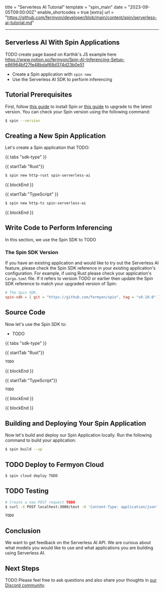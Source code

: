title = "Serverless AI Tutorial"
template = "spin_main"
date = "2023-09-05T09:00:00Z"
enable_shortcodes = true
[extra]
url = "https://github.com/fermyon/developer/blob/main/content/spin/serverless-ai-tutorial.md"

---

## Serverless AI With Spin Applications

TODO create page based on Karthik's JS example here https://www.notion.so/fermyon/Spin-AI-Inferencing-Setup-e86964bf27fe48bdaf68d374d23b0e51

* Create a Spin application with `spin new`
* Use the Serverless AI SDK to perform inferencing

## Tutorial Prerequisites

First, follow [this guide](./install.md) to install Spin or [this guide](./upgrade.md) to upgrade to the latest version. You can check your Spin version using the following command:

<!-- @selectiveCpy -->

```bash
$ spin --version
```

## Creating a New Spin Application

Let's create a Spin application that TODO:

{{ tabs "sdk-type" }}

{{ startTab "Rust"}}

<!-- @selectiveCpy -->

```bash
$ spin new http-rust spin-serverless-ai

```

{{ blockEnd }}

{{ startTab "TypeScript" }}

<!-- @selectiveCpy -->

```bash
$ spin new http-ts spin-serverless-ai

```

{{ blockEnd }}


## Write Code to Perform Inferencing

In this section, we use the Spin SDK to TODO


### The Spin SDK Version

If you have an existing application and would like to try out the Serverless AI feature, please check the Spin SDK reference in your existing application's configuration. For example, if using Rust please check your application's `Cargo.toml` file. If it refers to version TODO or earlier then update the Spin SDK reference to match your upgraded version of Spin:

<!-- @nocpy -->

```toml
# The Spin SDK.
spin-sdk = { git = "https://github.com/fermyon/spin", tag = "v0.10.0" }
```

## Source Code

Now let's use the Spin SDK to:
- TODO

{{ tabs "sdk-type" }}

{{ startTab "Rust"}}

<!-- @nocpy -->

```rust
TODO
```

{{ blockEnd }}

{{ startTab "TypeScript"}}

<!-- @nocpy -->

```typescript
TODO
```

{{ blockEnd }}


{{ blockEnd }}

## Building and Deploying Your Spin Application

Now let's build and deploy our Spin Application locally. Run the following command to build your application: 

<!-- @selectiveCpy -->

```bash
$ spin build --up
```

## TODO Deploy to Fermyon Cloud

<!-- @selectiveCpy -->

```bash
$ spin cloud deploy TODO
```

## TODO Testing 

<!-- @selectiveCpy -->

```bash
# Create a new POST request TODO
$ curl -X POST localhost:3000/test -H 'Content-Type: application/json' -d '{"todo":"todo"}' -v

TODO
```

## Conclusion

We want to get feedback on the Serverless AI API. We are curious about what models you would like to use and what applications you are building using Serverless AI.

## Next Steps

TODO Please feel free to ask questions and also share your thoughts in [our Discord community](https://discord.gg/AAFNfS7NGf).
